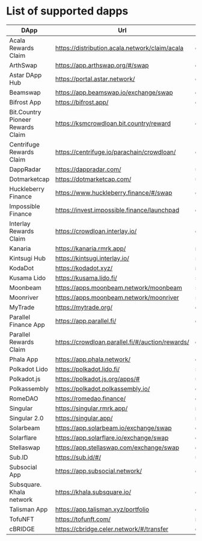 
# List of supported dapps
|               DApp                |                       Url                        |          Tags           |
| --------------------------------- | ------------------------------------------------ | ----------------------- |
| Acala Rewards Claim               | https://distribution.acala.network/claim/acala   | crowdloans              |
| ArthSwap                          | https://app.arthswap.org/#/swap                  | defi,staking,evm        |
| Astar DApp Hub                    | https://portal.astar.network/                    | defi,staking,evm        |
| Beamswap                          | https://app.beamswap.io/exchange/swap            | defi,staking,evm        |
| Bifrost App                       | https://bifrost.app/                             | defi,crowdloans         |
| Bit.Country Pioneer Rewards Claim | https://ksmcrowdloan.bit.country/reward          | crowdloans              |
| Centrifuge Rewards Claim          | https://centrifuge.io/parachain/crowdloan/       | crowdloans              |
| DappRadar                         | https://dappradar.com/                           | utilities               |
| Dotmarketcap                      | https://dotmarketcap.com/                        | utilities               |
| Huckleberry Finance               | https://www.huckleberry.finance/#/swap           | defi,staking,evm        |
| Impossible Finance                | https://invest.impossible.finance/launchpad      | defi,evm                |
| Interlay Rewards Claim            | https://crowdloan.interlay.io/                   | crowdloans              |
| Kanaria                           | https://kanaria.rmrk.app/                        | nft                     |
| Kintsugi Hub                      | https://kintsugi.interlay.io/                    | staking,defi,crowdloans |
| KodaDot                           | https://kodadot.xyz/                             | nft                     |
| Kusama Lido                       | https://kusama.lido.fi/                          | staking,evm             |
| Moonbeam                          | https://apps.moonbeam.network/moonbeam           | staking,crowdloans,evm  |
| Moonriver                         | https://apps.moonbeam.network/moonriver          | staking,crowdloans,evm  |
| MyTrade                           | https://mytrade.org/                             | defi,evm                |
| Parallel Finance App              | https://app.parallel.fi/                         | defi                    |
| Parallel Rewards Claim            | https://crowdloan.parallel.fi/#/auction/rewards/ | crowdloans              |
| Phala App                         | https://app.phala.network/                       | defi,staking            |
| Polkadot Lido                     | https://polkadot.lido.fi/                        | staking,evm             |
| Polkadot.js                       | https://polkadot.js.org/apps/#                   | utilities               |
| Polkassembly                      | https://polkadot.polkassembly.io/                | community               |
| RomeDAO                           | https://romedao.finance/                         | defi,staking,evm        |
| Singular                          | https://singular.rmrk.app/                       | nft                     |
| Singular 2.0                      | https://singular.app/                            | nft                     |
| Solarbeam                         | https://app.solarbeam.io/exchange/swap           | defi,staking,evm        |
| Solarflare                        | https://app.solarflare.io/exchange/swap          | defi,staking,evm        |
| Stellaswap                        | https://app.stellaswap.com/exchange/swap         | defi,staking,evm        |
| Sub.ID                            | https://sub.id/#/                                | utilities               |
| Subsocial App                     | https://app.subsocial.network/                   | community               |
| Subsquare. Khala network          | https://khala.subsquare.io/                      | community               |
| Talisman App                      | https://app.talisman.xyz/portfolio               | defi,crowdloans         |
| TofuNFT                           | https://tofunft.com/                             | nft,evm                 |
| cBRIDGE                           | https://cbridge.celer.network/#/transfer         | defi,evm                |
